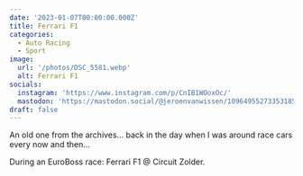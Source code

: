 ```yaml
---
date: '2023-01-07T00:00:00.000Z'
title: Ferrari F1
categories:
  - Auto Racing
  - Sport
image:
  url: '/photos/DSC_5581.webp'
  alt: Ferrari F1
socials:
  instagram: 'https://www.instagram.com/p/CnIB1WOoxOc/'
  mastodon: 'https://mastodon.social/@jeroenvanwissen/109649552733531856'
draft: false
---
```


An old one from the archives... back in the day when I was around race cars every now and then...

During an EuroBoss race: Ferrari F1 @ Circuit Zolder.
